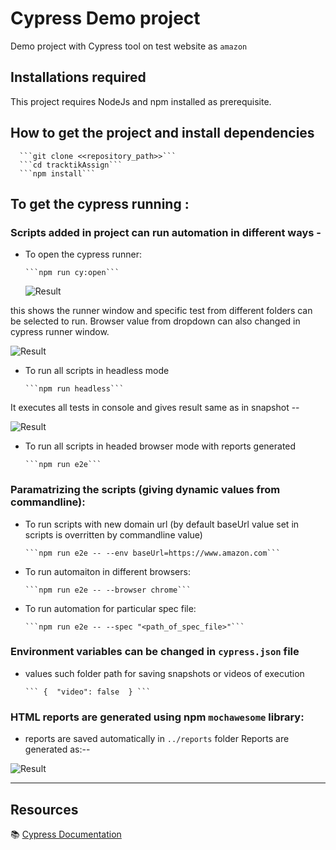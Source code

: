 # Cypress Demo project
Demo project with Cypress tool on test website as `amazon`


## Installations required
This project requires NodeJs and npm installed as prerequisite.


## How to get the project and install dependencies

      ```git clone <<repository_path>>```
      ```cd tracktikAssign```
      ```npm install```

## To get the cypress running :
### Scripts added in project can run automation in different ways -
- To open the cypress runner:
  
      ```npm run cy:open```

  ![Result](../tracktikAssign/cypress/fixtures/Cypress_runner.png)


this shows the runner window and specific test from different folders can be selected to run.
Browser value from dropdown can also changed in cypress runner window.

![Result](../tracktikAssign/cypress/fixtures/Execution_cypressWindow.png)




- To run all scripts in headless mode

      ```npm run headless```

It executes all tests in console and gives result same as in snapshot --


![Result](../tracktikAssign/cypress/fixtures/Headless_run.png)




- To run all scripts in headed browser mode with reports generated

      ```npm run e2e```




### Paramatrizing the scripts (giving dynamic values from commandline):
- To run scripts with new domain url
(by default baseUrl value set in scripts is overritten by commandline value)

      ```npm run e2e -- --env baseUrl=https://www.amazon.com```


- To run automaiton in different browsers:

      ```npm run e2e -- --browser chrome```


- To run automation for particular spec file:

      ```npm run e2e -- --spec "<path_of_spec_file>"```


### Environment variables can be changed in ``cypress.json`` file
- values such folder path for saving snapshots or videos of execution

      ``` {  "video": false  } ```


### HTML reports are generated using npm ```mochawesome``` library:
- reports are saved automatically in ```../reports``` folder
Reports are generated as:-- 

![Result](../tracktikAssign/cypress/fixtures/Reports_html.png)




****
## Resources

📚 [Cypress Documentation](https://www.cypress.io/how-it-works/)